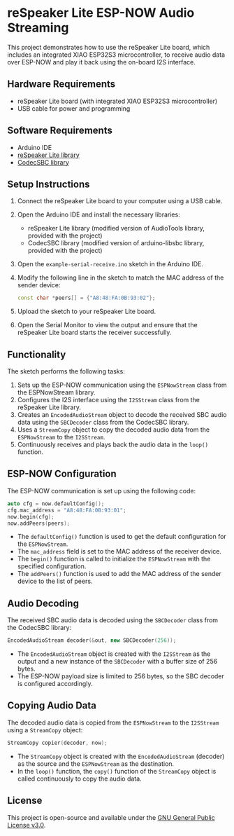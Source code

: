 # reSpeaker Lite ESP-NOW Audio Streaming

This project demonstrates how to use the reSpeaker Lite board, which includes an integrated XIAO ESP32S3 microcontroller, to receive audio data over ESP-NOW and play it back using the on-board I2S interface.

## Hardware Requirements

- reSpeaker Lite board (with integrated XIAO ESP32S3 microcontroller)
- USB cable for power and programming

## Software Requirements

- Arduino IDE
- [reSpeaker Lite library](https://github.com/limengdu/reSpeaker_Lite-Arduino-Library.git)
- [CodecSBC library](https://github.com/limengdu/reSpeaker_Lite-libsbc.git)

## Setup Instructions

1. Connect the reSpeaker Lite board to your computer using a USB cable.

2. Open the Arduino IDE and install the necessary libraries:
   - reSpeaker Lite library (modified version of AudioTools library, provided with the project)
   - CodecSBC library (modified version of arduino-libsbc library, provided with the project)

3. Open the `example-serial-receive.ino` sketch in the Arduino IDE.

4. Modify the following line in the sketch to match the MAC address of the sender device:

   ```cpp
   const char *peers[] = {"A8:48:FA:0B:93:02"};
   ```

5. Upload the sketch to your reSpeaker Lite board.

6. Open the Serial Monitor to view the output and ensure that the reSpeaker Lite board starts the receiver successfully.

## Functionality

The sketch performs the following tasks:

1. Sets up the ESP-NOW communication using the `ESPNowStream` class from the ESPNowStream library.
2. Configures the I2S interface using the `I2SStream` class from the reSpeaker Lite library.
3. Creates an `EncodedAudioStream` object to decode the received SBC audio data using the `SBCDecoder` class from the CodecSBC library.
4. Uses a `StreamCopy` object to copy the decoded audio data from the `ESPNowStream` to the `I2SStream`.
5. Continuously receives and plays back the audio data in the `loop()` function.

## ESP-NOW Configuration

The ESP-NOW communication is set up using the following code:

```cpp
auto cfg = now.defaultConfig();
cfg.mac_address = "A8:48:FA:0B:93:01";
now.begin(cfg);
now.addPeers(peers);
```

- The `defaultConfig()` function is used to get the default configuration for the `ESPNowStream`.
- The `mac_address` field is set to the MAC address of the receiver device.
- The `begin()` function is called to initialize the `ESPNowStream` with the specified configuration.
- The `addPeers()` function is used to add the MAC address of the sender device to the list of peers.

## Audio Decoding

The received SBC audio data is decoded using the `SBCDecoder` class from the CodecSBC library:

```cpp
EncodedAudioStream decoder(&out, new SBCDecoder(256));
```

- The `EncodedAudioStream` object is created with the `I2SStream` as the output and a new instance of the `SBCDecoder` with a buffer size of 256 bytes.
- The ESP-NOW payload size is limited to 256 bytes, so the SBC decoder is configured accordingly.

## Copying Audio Data

The decoded audio data is copied from the `ESPNowStream` to the `I2SStream` using a `StreamCopy` object:

```cpp
StreamCopy copier(decoder, now);
```

- The `StreamCopy` object is created with the `EncodedAudioStream` (decoder) as the source and the `ESPNowStream` as the destination.
- In the `loop()` function, the `copy()` function of the `StreamCopy` object is called continuously to copy the audio data.

## License

This project is open-source and available under the [GNU General Public License v3.0](LICENSE).
